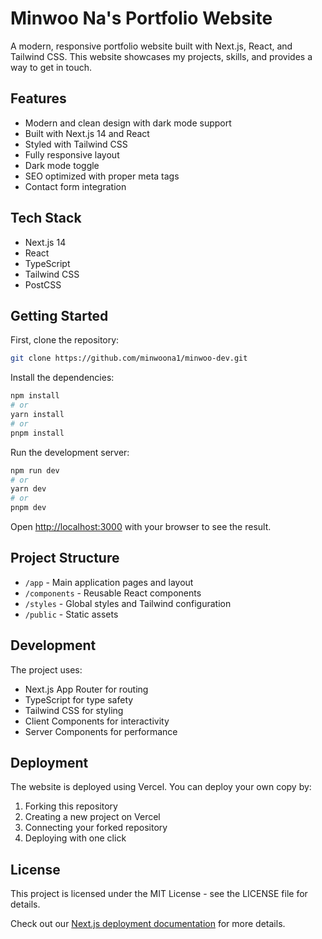 # Minwoo Na's Portfolio Website

A modern, responsive portfolio website built with Next.js, React, and Tailwind CSS. This website showcases my projects, skills, and provides a way to get in touch.

## Features

- Modern and clean design with dark mode support
- Built with Next.js 14 and React
- Styled with Tailwind CSS
- Fully responsive layout
- Dark mode toggle
- SEO optimized with proper meta tags
- Contact form integration

## Tech Stack

- Next.js 14
- React
- TypeScript
- Tailwind CSS
- PostCSS

## Getting Started

First, clone the repository:

```bash
git clone https://github.com/minwoona1/minwoo-dev.git
```

Install the dependencies:

```bash
npm install
# or
yarn install
# or
pnpm install
```

Run the development server:

```bash
npm run dev
# or
yarn dev
# or
pnpm dev
```

Open [http://localhost:3000](http://localhost:3000) with your browser to see the result.

## Project Structure

- `/app` - Main application pages and layout
- `/components` - Reusable React components
- `/styles` - Global styles and Tailwind configuration
- `/public` - Static assets

## Development

The project uses:

- Next.js App Router for routing
- TypeScript for type safety
- Tailwind CSS for styling
- Client Components for interactivity
- Server Components for performance

## Deployment

The website is deployed using Vercel. You can deploy your own copy by:

1. Forking this repository
2. Creating a new project on Vercel
3. Connecting your forked repository
4. Deploying with one click

## License

This project is licensed under the MIT License - see the LICENSE file for details.

Check out our [Next.js deployment documentation](https://nextjs.org/docs/app/building-your-application/deploying) for more details.
